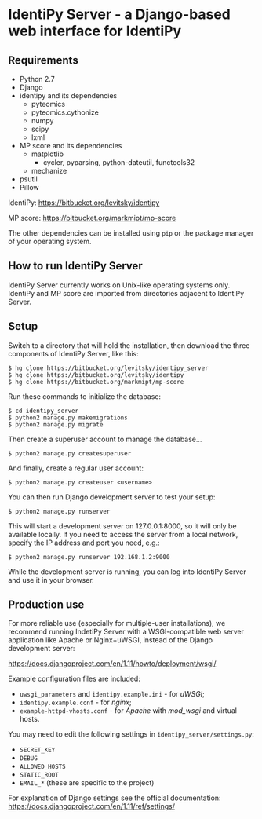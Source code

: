 IdentiPy Server - a Django-based web interface for IdentiPy
============================================================

Requirements
------------

 - Python 2.7
 - Django
 - identipy and its dependencies
    * pyteomics
    * pyteomics.cythonize
    * numpy
    * scipy
    * lxml
 - MP score and its dependencies
    * matplotlib
       + cycler, pyparsing, python-dateutil, functools32
    * mechanize
 - psutil
 - Pillow

IdentiPy: https://bitbucket.org/levitsky/identipy

MP score: https://bitbucket.org/markmipt/mp-score

The other dependencies can be installed using `pip` or the package manager of your operating system.

How to run IdentiPy Server
--------------------------

IdentiPy Server currently works on Unix-like operating systems only.
IdentiPy and MP score are imported from directories adjacent to IdentiPy
Server.

Setup
-----

Switch to a directory that will hold the installation, then download the three components of IdentiPy Server, like this:

```
$ hg clone https://bitbucket.org/levitsky/identipy_server
$ hg clone https://bitbucket.org/levitsky/identipy
$ hg clone https://bitbucket.org/markmipt/mp-score
```

Run these commands to initialize the database:

```
$ cd identipy_server
$ python2 manage.py makemigrations
$ python2 manage.py migrate
```

Then create a superuser account to manage the database...

```
$ python2 manage.py createsuperuser

```
And finally, create a regular user account:

```
$ python2 manage.py createuser <username>
```

You can then run Django development server to test your setup:

```
$ python2 manage.py runserver
```

This will start a development server on 127.0.0.1:8000, so it will only be available locally.
If you need to access the server from a local network, specify the IP address and port you need, e.g.:

```
$ python2 manage.py runserver 192.168.1.2:9000
```

While the development server is running, you can log into IdentiPy Server and use it in your browser.

Production use
--------------

For more reliable use (especially for multiple-user installations), we recommend running IndetiPy Server with a WSGI-compatible
web server application like Apache or Nginx+uWSGI, instead of the Django development server:

https://docs.djangoproject.com/en/1.11/howto/deployment/wsgi/

Example configuration files are included:

 - `uwsgi_parameters` and `identipy.example.ini` - for _uWSGI_;
 - `identipy.example.conf` - for _nginx_;
 - `example-httpd-vhosts.conf` - for _Apache_ with _mod_wsgi_ and virtual hosts.
 
 You may need to edit the following settings in `identipy_server/settings.py`:
 
  - `SECRET_KEY`
  - `DEBUG`
  - `ALLOWED_HOSTS`
  - `STATIC_ROOT`
  - `EMAIL_*` (these are specific to the project)
  
 For explanation of Django settings see the official documentation: https://docs.djangoproject.com/en/1.11/ref/settings/
